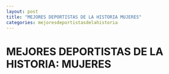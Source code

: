 ```yaml
---
layout: post
title: "MEJORES DEPORTISTAS DE LA HISTORIA MUJERES"
categories: mejoresdeportistasdelahistoria
---
```


# MEJORES DEPORTISTAS DE LA HISTORIA: MUJERES
